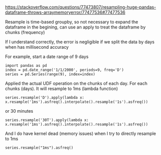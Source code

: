 https://stackoverflow.com/questions/77473807/resampling-huge-pandas-dataframe-throws-arraymemoryerror/77477536#77477536

Resample is time-based groupby, so not necessary to expand the dataframe in the begining, can use an apply to treat the dataframe by chunks (frequency)

If I understand correctly, the error is negligible if we split the data by days when has millisecond accuracy

For example, start a date range of 9 days

    import pandas as pd
    index = pd.date_range('1/1/2000', periods=9, freq='D')
    series = pd.Series(range(9), index=index)

Applied the actual UDF operation on the chunks of each day. For each chunks (days). It will resample to 1ms (lambda function)



    series.resample('D').apply(lambda x: x.resample('1ms').asfreq().interpolate().resample('1s').asfreq())

or 30 minutes

    series.resample('30T').apply(lambda x: x.resample('1ms').asfreq().interpolate().resample('1s').asfreq())

And I do have kernel dead (memory issues) when I try to directly resample to 1ms

`series.resample("1ms").asfreq()`

